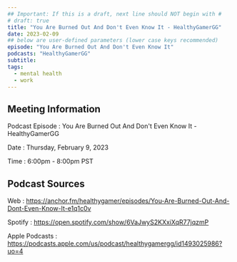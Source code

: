 ```yaml
---
## Important: If this is a draft, next line should NOT begin with #
# draft: true
title: "You Are Burned Out And Don't Even Know It - HealthyGamerGG"
date: 2023-02-09
## below are user-defined parameters (lower case keys recommended)
episode: "You Are Burned Out And Don't Even Know It"
podcasts: "HealthyGamerGG"
subtitle:
tags:
  - mental health
  - work
---
```


## Meeting Information

Podcast Episode
:   You Are Burned Out And Don't Even Know It - HealthyGamerGG

Date
:   Thursday, February 9, 2023

Time
:   6:00pm - 8:00pm PST

## Podcast Sources

Web
:   https://anchor.fm/healthygamer/episodes/You-Are-Burned-Out-And-Dont-Even-Know-It-e1q1c0v

Spotify
:   https://open.spotify.com/show/6VaJwyS2KXxiXqR77jqzmP

Apple Podcasts
:   https://podcasts.apple.com/us/podcast/healthygamergg/id1493025986?uo=4

